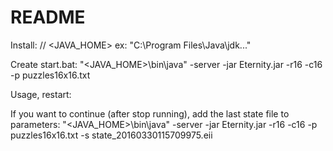# README #

Install:
// <JAVA_HOME> ex: "C:\Program Files\Java\jdk..."

Create start.bat:
"<JAVA_HOME>\bin\java" -server -jar Eternity.jar -r16 -c16 -p puzzles16x16.txt

Usage, restart:

If you want to continue (after stop running), add the last state file to parameters:
"<JAVA_HOME>\bin\java" -server -jar Eternity.jar -r16 -c16 -p puzzles16x16.txt -s state_20160330115709975.eii